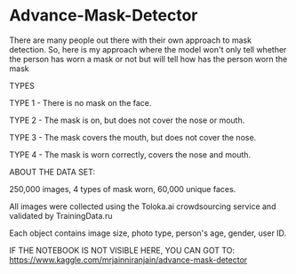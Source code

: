# Advance-Mask-Detector

There are many people out there with their own approach to mask detection. So, here is my approach where the model won't only tell whether the person has worn a mask or not but will tell how has the person worn the mask


TYPES

TYPE 1 - There is no mask on the face.

TYPE 2 - The mask is on, but does not cover the nose or mouth.

TYPE 3 - The mask covers the mouth, but does not cover the nose.

TYPE 4 - The mask is worn correctly, covers the nose and mouth.


ABOUT THE DATA SET: 


250,000 images, 4 types of mask worn, 60,000 unique faces.

All images were collected using the Toloka.ai crowdsourcing service and validated by TrainingData.ru

Each object contains image size, photo type, person's age, gender, user ID.

IF THE NOTEBOOK IS NOT VISIBLE HERE, YOU CAN GOT TO:
https://www.kaggle.com/mrjainniranjain/advance-mask-detector
